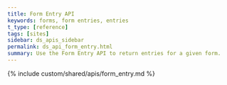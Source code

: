 ```yaml
---
title: Form Entry API
keywords: forms, form entries, entries
t_type: [reference]
tags: [sites]
sidebar: ds_apis_sidebar
permalink: ds_api_form_entry.html
summary: ​Use the Form Entry API to return entries for a given form.
---
```

{% include custom/shared/apis/form_entry.md %}